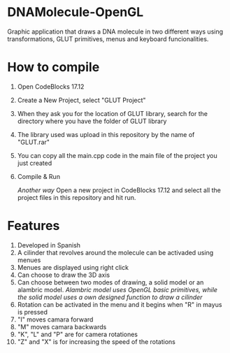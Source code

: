 # DNAMolecule-OpenGL
Graphic application that draws a DNA molecule in two different ways using transformations, GLUT primitives, menus and keyboard funcionalities.

# How to compile
1. Open CodeBlocks 17.12
2. Create a New Project, select "GLUT Project"
3. When they ask you for the location of GLUT library, search for the directory where you have the folder of GLUT library
4. The library used was upload in this repository by the name of "GLUT.rar"
5. You can copy all the main.cpp code in the main file of the project you just created
6. Compile & Run

   *Another way*
   Open a new project in CodeBlocks 17.12 and select all the project files in this repository and hit run.

# Features
1. Developed in Spanish
2. A cilinder that revolves around the molecule can be activaded using menues
3. Menues are displayed using right click
4. Can choose to draw the 3D axis
5. Can choose between two modes of drawing, a solid model or an alambric model.
*Alambric model uses OpenGL basic primitives, while the solid model uses a own designed function to draw a cilinder*
6. Rotation can be activated in the menu and it begins when "R" in mayus is pressed
7. "I" moves camara forward
8. "M" moves camara backwards
9. "K", "L" and "P" are for camera rotationes
10. "Z" and "X" is for increasing the speed of the rotations
